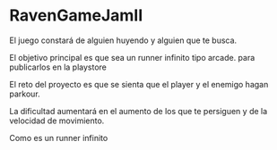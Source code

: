 # RavenGameJamII

El juego constará de alguien huyendo y alguien que te busca.

El objetivo principal es que sea un runner infinito tipo arcade. para publicarlos en la playstore

El reto del proyecto es que se sienta que el player y el enemigo hagan parkour.

La dificultad aumentará en el aumento de los que te persiguen y de la velocidad de movimiento.

Como es un runner infinito

